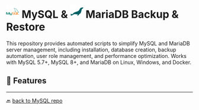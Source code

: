 # <img src="../../Assets/pics/icons8-mysql-48.svg" width="35" alt="MySQL"> MySQL & <img src="../../Assets/pics/icons8-mariadb-48.svg" width="35" alt="MariaDB"> MariaDB Backup & Restore

This repository provides automated scripts to simplify MySQL and MariaDB server management, including installation, database creation, backup automation, user role management, and performance optimization. Works with MySQL 5.7+, MySQL 8+, and MariaDB on Linux, Windows, and Docker.

## 🚀 Features

---

🔙 [back to MySQL repo](../)
